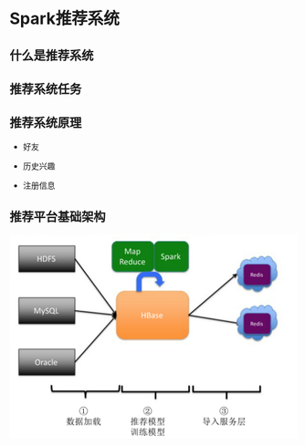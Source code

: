 # Spark推荐系统

## 什么是推荐系统

## 推荐系统任务

## 推荐系统原理

- 好友

- 历史兴趣

- 注册信息

## 推荐平台基础架构

![](https://github.com/Zychaowill/ImgStore/blob/master/hadoop/屏幕快照%202017-11-03%20下午8.12.38.png)
